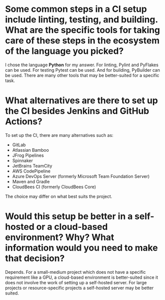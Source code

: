# Some common steps in a CI setup include linting, testing, and building. What are the specific tools for taking care of these steps in the ecosystem of the language you picked?

I chose the language **Python** for my answer. For linting, Pylint and PyFlakes can be used. For testing Pytest can be used. And for building, PyBuilder can be used. There are many other tools that may be better-suited for a specific task.

# What alternatives are there to set up the CI besides Jenkins and GitHub Actions? 

To set up the CI, there are many alternatives such as:

- GitLab
- Atlassian Bamboo
- JFrog Pipelines
- Spinnaker
- JetBrains TeamCity
- AWS CodePipeline
- Azure DevOps Server (formerly Microsoft Team Foundation Server)
- Maven and Gradle
- CloudBees CI (formerly CloudBees Core)

The choice may differ on what best suits the project.

# Would this setup be better in a self-hosted or a cloud-based environment? Why? What information would you need to make that decision?

Depends. For a small-medium project which does not have a specific requirement like a GPU, a cloud-based environment is better-suited since it does not involve the work of setting up a self-hosted server. For large projects or resource-specific projects a self-hosted server may be better suited.